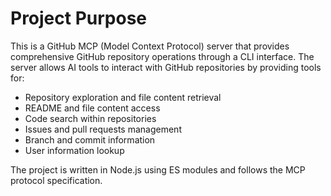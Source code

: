 # Project Purpose

This is a GitHub MCP (Model Context Protocol) server that provides comprehensive GitHub repository operations through a CLI interface. The server allows AI tools to interact with GitHub repositories by providing tools for:

- Repository exploration and file content retrieval
- README and file content access  
- Code search within repositories
- Issues and pull requests management
- Branch and commit information
- User information lookup

The project is written in Node.js using ES modules and follows the MCP protocol specification.